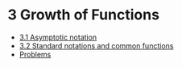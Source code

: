 # 3 Growth of Functions

* [3.1 Asymptotic notation](exercises3.1.md)
* [3.2 Standard notations and common functions](exercises3.2.md)
* [Problems](problems.md)
